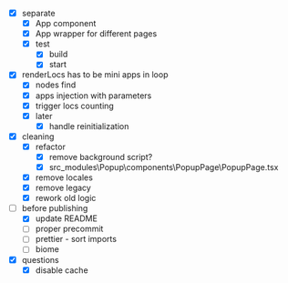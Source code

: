 - [x] separate
  - [x] App component
  - [x] App wrapper for different pages
  - [x] test
    - [x] build
    - [x] start

- [x] renderLocs has to be mini apps in loop
  - [x] nodes find
  - [x] apps injection with parameters
  - [x] trigger locs counting
  - [x] later
    - [x] handle reinitialization

- [x] cleaning
  - [x] refactor
    - [x] remove background script?
    - [x] src\_modules\Popup\components\PopupPage\PopupPage.tsx
  - [x] remove locales
  - [x] remove legacy
  - [x] rework old logic

- [ ] before publishing
  - [x] update README
  - [ ] proper precommit
  - [ ] prettier - sort imports
  - [ ] biome

- [x] questions
  - [x] disable cache